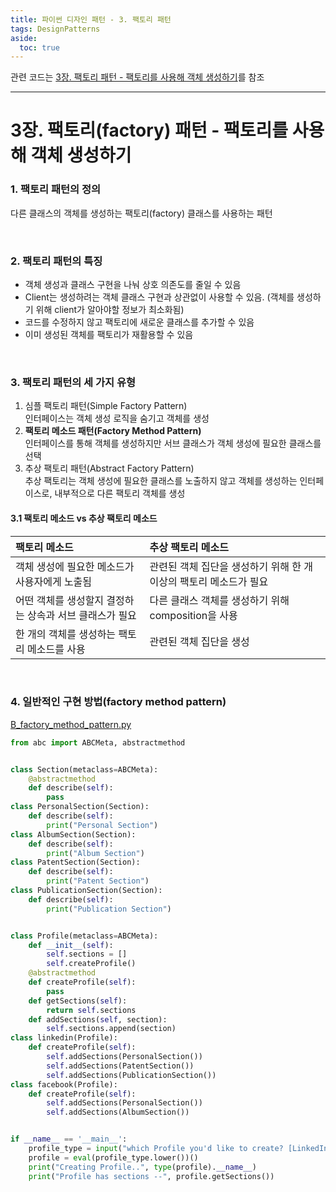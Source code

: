 ```yaml
---
title: 파이썬 디자인 패턴 - 3. 팩토리 패턴
tags: DesignPatterns
aside:
  toc: true
---
```


관련 코드는 [3장. 팩토리 패턴 - 팩토리를 사용해 객체 생성하기](https://github.com/alchemine/design_pattern/blob/main/2%EC%9E%A5.%20%EC%8B%B1%EA%B8%80%ED%86%A4%20%EB%94%94%EC%9E%90%EC%9D%B8%20%ED%8C%A8%ED%84%B4)를 참조

<!--more-->
---

# 3장. 팩토리(factory) 패턴 - 팩토리를 사용해 객체 생성하기  
### 1. 팩토리 패턴의 정의  
다른 클래스의 객체를 생성하는 팩토리(factory) 클래스를 사용하는 패턴

<br>


### 2. 팩토리 패턴의 특징  
- 객체 생성과 클래스 구현을 나눠 상호 의존도를 줄일 수 있음
- Client는 생성하려는 객체 클래스 구현과 상관없이 사용할 수 있음. (객체를 생성하기 위해 client가 알아야할 정보가 최소화됨)
- 코드를 수정하지 않고 팩토리에 새로운 클래스를 추가할 수 있음
- 이미 생성된 객체를 팩토리가 재활용할 수 있음

<br>


### 3. 팩토리 패턴의 세 가지 유형  
1. 심플 팩토리 패턴(Simple Factory Pattern) \
인터페이스는 객체 생성 로직을 숨기고 객체를 생성
2. **팩토리 메소드 패턴(Factory Method Pattern)** \
인터페이스를 통해 객체를 생성하지만 서브 클래스가 객체 생성에 필요한 클래스를 선택
3. 추상 팩토리 패턴(Abstract Factory Pattern) \
추상 팩토리는 객체 생성에 필요한 클래스를 노출하지 않고 객체를 생성하는 인터페이스로, 내부적으로 다른 팩토리 객체를 생성

#### 3.1 팩토리 메소드 vs 추상 팩토리 메소드
|팩토리 메소드|추상 팩토리 메소드|
|:---|:---|
|객체 생성에 필요한 메소드가 사용자에게 노출됨|관련된 객체 집단을 생성하기 위해 한 개 이상의 팩토리 메소드가 필요|
|어떤 객체를 생성할지 결정하는 상속과 서브 클래스가 필요|다른 클래스 객체를 생성하기 위해 composition을 사용|
|한 개의 객체를 생성하는 팩토리 메소드를 사용|관련된 객체 집단을 생성|

<br>


### 4. 일반적인 구현 방법(factory method pattern)
[B_factory_method_pattern.py](/3장.%20팩토리%20패턴%20-%20팩토리를%20사용해%20객체%20생성하기/B_factory_method_pattern.py)

```python
from abc import ABCMeta, abstractmethod


class Section(metaclass=ABCMeta):
    @abstractmethod
    def describe(self):
        pass
class PersonalSection(Section):
    def describe(self):
        print("Personal Section")
class AlbumSection(Section):
    def describe(self):
        print("Album Section")
class PatentSection(Section):
    def describe(self):
        print("Patent Section")
class PublicationSection(Section):
    def describe(self):
        print("Publication Section")


class Profile(metaclass=ABCMeta):
    def __init__(self):
        self.sections = []
        self.createProfile()
    @abstractmethod
    def createProfile(self):
        pass
    def getSections(self):
        return self.sections
    def addSections(self, section):
        self.sections.append(section)
class linkedin(Profile):
    def createProfile(self):
        self.addSections(PersonalSection())
        self.addSections(PatentSection())
        self.addSections(PublicationSection())
class facebook(Profile):
    def createProfile(self):
        self.addSections(PersonalSection())
        self.addSections(AlbumSection())


if __name__ == '__main__':
    profile_type = input("which Profile you'd like to create? [LinkedIn or FaceBook]")
    profile = eval(profile_type.lower())()
    print("Creating Profile..", type(profile).__name__)
    print("Profile has sections --", profile.getSections())
```
